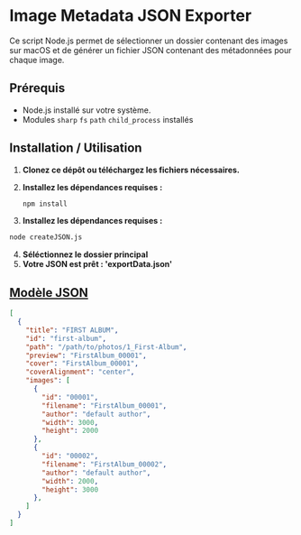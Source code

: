 # Image Metadata JSON Exporter

Ce script Node.js permet de sélectionner un dossier contenant des images sur macOS et de générer un fichier JSON contenant des métadonnées pour chaque image.

## Prérequis

- Node.js installé sur votre système.
- Modules `sharp` `fs` `path` `child_process` installés

## Installation / Utilisation

1. **Clonez ce dépôt ou téléchargez les fichiers nécessaires.**

2. **Installez les dépendances requises :**
   
   ```bash
   npm install
   ```

3. **Installez les dépendances requises :**

```bash
node createJSON.js
```

4. **Séléctionnez le dossier principal** 
5. **Votre JSON est prêt : 'exportData.json'**





## <u>Modèle JSON</u>

```json
[
  {
    "title": "FIRST ALBUM",
    "id": "first-album",
    "path": "/path/to/photos/1_First-Album",
    "preview": "FirstAlbum_00001",
    "cover": "FirstAlbum_00001",
    "coverAlignment": "center",
    "images": [
      {
        "id": "00001",
        "filename": "FirstAlbum_00001",
        "author": "default author",
        "width": 3000,
        "height": 2000
      },
      {
        "id": "00002",
        "filename": "FirstAlbum_00002",
        "author": "default author",
        "width": 2000,
        "height": 3000
      },
    ]
  }
]

```





